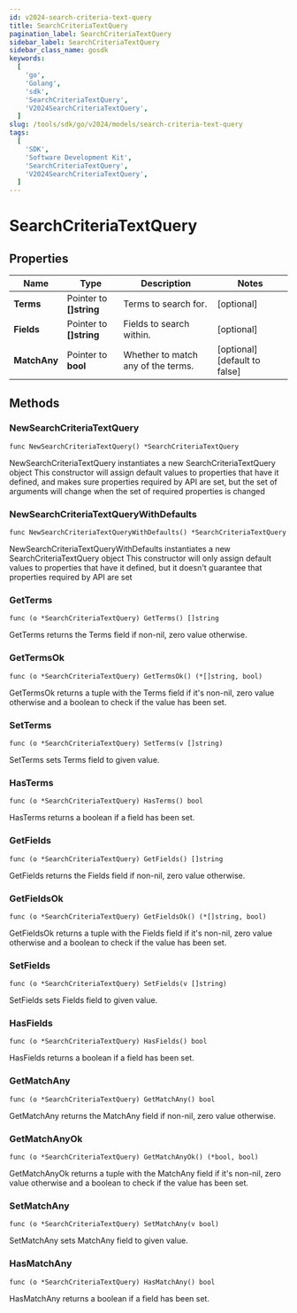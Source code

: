 ```yaml
---
id: v2024-search-criteria-text-query
title: SearchCriteriaTextQuery
pagination_label: SearchCriteriaTextQuery
sidebar_label: SearchCriteriaTextQuery
sidebar_class_name: gosdk
keywords:
  [
    'go',
    'Golang',
    'sdk',
    'SearchCriteriaTextQuery',
    'V2024SearchCriteriaTextQuery',
  ]
slug: /tools/sdk/go/v2024/models/search-criteria-text-query
tags:
  [
    'SDK',
    'Software Development Kit',
    'SearchCriteriaTextQuery',
    'V2024SearchCriteriaTextQuery',
  ]
---
```


# SearchCriteriaTextQuery

## Properties

| Name | Type | Description | Notes |
| --- | --- | --- | --- |
| **Terms** | Pointer to **[]string** | Terms to search for. | [optional] |
| **Fields** | Pointer to **[]string** | Fields to search within. | [optional] |
| **MatchAny** | Pointer to **bool** | Whether to match any of the terms. | [optional] [default to false] |

## Methods

### NewSearchCriteriaTextQuery

`func NewSearchCriteriaTextQuery() *SearchCriteriaTextQuery`

NewSearchCriteriaTextQuery instantiates a new SearchCriteriaTextQuery object This constructor will assign default values to properties that have it defined, and makes sure properties required by API are set, but the set of arguments will change when the set of required properties is changed

### NewSearchCriteriaTextQueryWithDefaults

`func NewSearchCriteriaTextQueryWithDefaults() *SearchCriteriaTextQuery`

NewSearchCriteriaTextQueryWithDefaults instantiates a new SearchCriteriaTextQuery object This constructor will only assign default values to properties that have it defined, but it doesn't guarantee that properties required by API are set

### GetTerms

`func (o *SearchCriteriaTextQuery) GetTerms() []string`

GetTerms returns the Terms field if non-nil, zero value otherwise.

### GetTermsOk

`func (o *SearchCriteriaTextQuery) GetTermsOk() (*[]string, bool)`

GetTermsOk returns a tuple with the Terms field if it's non-nil, zero value otherwise and a boolean to check if the value has been set.

### SetTerms

`func (o *SearchCriteriaTextQuery) SetTerms(v []string)`

SetTerms sets Terms field to given value.

### HasTerms

`func (o *SearchCriteriaTextQuery) HasTerms() bool`

HasTerms returns a boolean if a field has been set.

### GetFields

`func (o *SearchCriteriaTextQuery) GetFields() []string`

GetFields returns the Fields field if non-nil, zero value otherwise.

### GetFieldsOk

`func (o *SearchCriteriaTextQuery) GetFieldsOk() (*[]string, bool)`

GetFieldsOk returns a tuple with the Fields field if it's non-nil, zero value otherwise and a boolean to check if the value has been set.

### SetFields

`func (o *SearchCriteriaTextQuery) SetFields(v []string)`

SetFields sets Fields field to given value.

### HasFields

`func (o *SearchCriteriaTextQuery) HasFields() bool`

HasFields returns a boolean if a field has been set.

### GetMatchAny

`func (o *SearchCriteriaTextQuery) GetMatchAny() bool`

GetMatchAny returns the MatchAny field if non-nil, zero value otherwise.

### GetMatchAnyOk

`func (o *SearchCriteriaTextQuery) GetMatchAnyOk() (*bool, bool)`

GetMatchAnyOk returns a tuple with the MatchAny field if it's non-nil, zero value otherwise and a boolean to check if the value has been set.

### SetMatchAny

`func (o *SearchCriteriaTextQuery) SetMatchAny(v bool)`

SetMatchAny sets MatchAny field to given value.

### HasMatchAny

`func (o *SearchCriteriaTextQuery) HasMatchAny() bool`

HasMatchAny returns a boolean if a field has been set.
